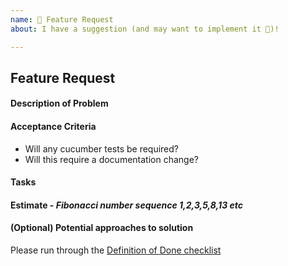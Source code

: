 ```yaml
---
name: 🚀 Feature Request
about: I have a suggestion (and may want to implement it 🙂)!

---
```


## Feature Request

#### Description of Problem

#### Acceptance Criteria
  - Will any cucumber tests be required?
  - Will this require a documentation change?

#### Tasks

#### Estimate - *Fibonacci number sequence 1,2,3,5,8,13 etc*

#### (Optional) Potential approaches to solution

Please run through the [Definition of Done checklist](https://github.com/finos/datahelix/blob/master/docs/developer/DefinitionOfDone.md)
